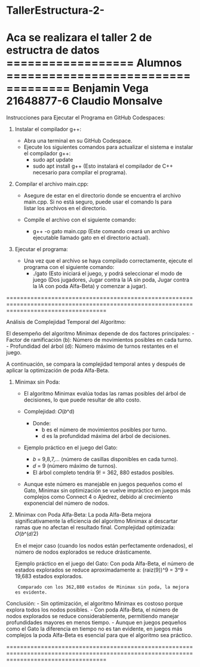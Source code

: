 # TallerEstructura-2-
Aca se realizara el taller 2 de estructra de datos
================== Alumnos ===================================
Benjamin Vega 21648877-6
Claudio Monsalve
=========================================================================================================================================

Instrucciones para Ejecutar el Programa en GitHub Codespaces:

1. Instalar el compilador g++:
    - Abra una terminal en su GitHub Codespace.
    - Ejecute los siguientes comandos para actualizar el sistema e instalar el compilador g++:
        - sudo apt update
        - sudo apt install g++
    (Esto instalará el compilador de C++ necesario para compilar el programa).

2. Compilar el archivo main.cpp:
    - Asegure de estar en el directorio donde se encuentra el archivo main.cpp. Si no está seguro, puede usar el comando ls para     
      listar los archivos en el directorio.

    - Compile el archivo con el siguiente comando:
        - g++ -o gato main.cpp
      (Este comando creará un archivo ejecutable llamado gato en el directorio actual).

3. Ejecutar el programa:
    - Una vez que el archivo se haya compilado correctamente, ejecute el programa con el siguiente comando:
        - ./gato
    (Esto iniciará el juego, y podrá seleccionar el modo de juego (Dos jugadores, Jugar contra la IA sin poda, Jugar contra la IA con        poda Alfa-Beta) y comenzar a jugar).
   
=========================================================================================================================================

Análisis de Complejidad Temporal del Algoritmo:

El desempeño del algoritmo Minimax depende de dos factores principales:
    - Factor de ramificación (b): Número de movimientos posibles en cada turno.
    - Profundidad del árbol (d): Número máximo de turnos restantes en el juego.
    
A continuación, se compara la complejidad temporal antes y después de aplicar la optimización de poda Alfa-Beta.

1. Minimax sin Poda:
    - El algoritmo Minimax evalúa todas las ramas posibles del árbol de decisiones, lo que puede resultar de alto costo.
    - Complejidad:
            𝑂(𝑏^d)
      - Donde:
        - b es el número de movimientos posibles por turno.
        - d es la profundidad máxima del árbol de decisiones.

   
    - Ejemplo práctico en el juego del Gato:
        - 𝑏 = 9,8,7,... (número de casillas disponibles en cada turno).
        - 𝑑 = 9 (número máximo de turnos).
        - El árbol completo tendría 9! = 362, 880 estados posibles.
    
    - Aunque este número es manejable en juegos pequeños como el Gato, Minimax sin optimización se vuelve impráctico en juegos más             complejos como Connect 4 o Ajedrez, debido al crecimiento exponencial del número de nodos.
   

2. Minimax con Poda Alfa-Beta:
    La poda Alfa-Beta mejora significativamente la eficiencia del algoritmo Minimax al descartar ramas que no afectan el resultado final.
    Complejidad optimizada:
            𝑂(𝑏^(𝑑/2)
   
    En el mejor caso (cuando los nodos están perfectamente ordenados), el número de nodos explorados se reduce drásticamente.

    Ejemplo práctico en el juego del Gato:
        Con poda Alfa-Beta, el número de estados explorados se reduce aproximadamente a:
            (raiz(9))^9 = 3^9 = 19,683 estados explorados.

        Comparado con los 362,880 estados de Minimax sin poda, la mejora es evidente.

Conclusión:
    - Sin optimización, el algoritmo Minimax es costoso porque explora todos los nodos posibles.
    - Con poda Alfa-Beta, el número de nodos explorados se reduce considerablemente, permitiendo manejar profundidades mayores en menos        tiempo.
    - Aunque en juegos pequeños como el Gato la diferencia en tiempo no es tan evidente, en juegos más complejos la poda Alfa-Beta es          esencial para que el algoritmo sea práctico.

=========================================================================================================================================
